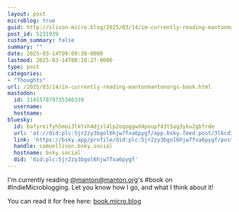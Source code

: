 ```yaml
---
layout: post
microblog: true
guid: http://slison.micro.blog/2025/03/14/im-currently-reading-mantonmantonorgs-book.html
post_id: 5231939
custom_summary: false
summary: ""
date: 2025-03-14T00:09:38-0000
lastmod: 2025-03-14T00:10:27-0000
type: post
categories:
- "Thoughts"
url: /2025/03/14/im-currently-reading-mantonmantonorgs-book.html
mastodon:
  id: 114157879735346339
  username: 
  hostname: 
bluesky:
  id: bafyreifyh5moi3lktvh4djsl4lp2oqoggwd4poupf43t5ag3yku2gbfrde
  url: 'at://did:plc:5jr2zy3bgol6hjw7fxa6pygf/app.bsky.feed.post/3lkcd3hu2ft25'
  link: 'https://bsky.app/profile/did:plc:5jr2zy3bgol6hjw7fxa6pygf/post/3lkcd3hu2ft25'
  handle: samuellison.bsky.social
  hostname: bsky.social
  did: 'did:plc:5jr2zy3bgol6hjw7fxa6pygf'
---
```

I'm currently reading [@manton@manton.org](https://micro.blog/manton@manton.org)'s #book on #IndieMicroblogging. Let you know how I go, and what I think about it!

You can read it for free here: [book.micro.blog](https://book.micro.blog)
